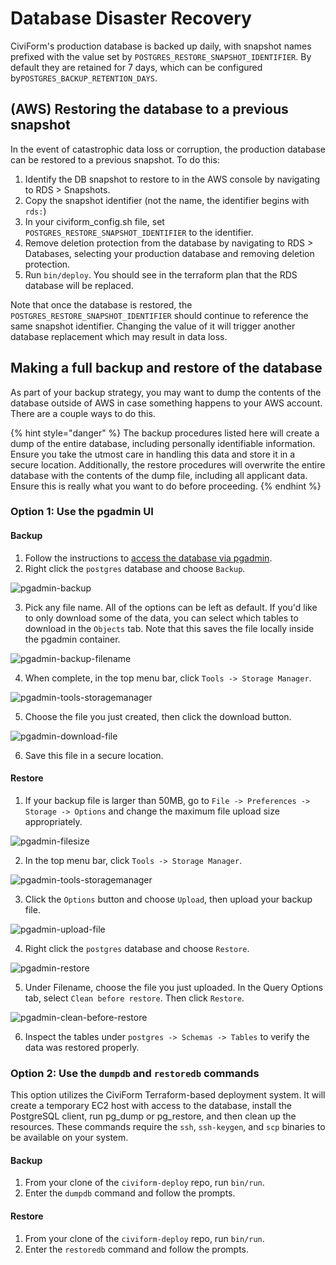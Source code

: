 # Database Disaster Recovery

CiviForm's production database is backed up daily, with snapshot names prefixed with the value set by `POSTGRES_RESTORE_SNAPSHOT_IDENTIFIER`. By default they are retained for 7 days, which can be configured by`POSTGRES_BACKUP_RETENTION_DAYS`.

## (AWS) Restoring the database to a previous snapshot

In the event of catastrophic data loss or corruption, the production database can be restored to a previous
snapshot. To do this:

1. Identify the DB snapshot to restore to in the AWS console by navigating to RDS > Snapshots.
1. Copy the snapshot identifier (not the name, the identifier begins with `rds:`)
1. In your civiform_config.sh file, set `POSTGRES_RESTORE_SNAPSHOT_IDENTIFIER` to the identifier.
1. Remove deletion protection from the database by navigating to RDS > Databases, selecting your production database and removing deletion protection.
1. Run `bin/deploy`. You should see in the terraform plan that the RDS database will be replaced.

Note that once the database is restored, the `POSTGRES_RESTORE_SNAPSHOT_IDENTIFIER` should continue to reference
the same snapshot identifier. Changing the value of it will trigger another database replacement which may result
in data loss.

## Making a full backup and restore of the database

As part of your backup strategy, you may want to dump the contents of the database outside of AWS in case something happens to your AWS account. There are a couple ways to do this.

{% hint style="danger" %}
The backup procedures listed here will create a dump of the entire database, including personally identifiable information. Ensure you take the utmost care in handling this data and store it in a secure location. Additionally, the restore procedures will overwrite the entire database with the contents of the dump file, including all applicant data. Ensure this is really what you want to do before proceeding.
{% endhint %}

### Option 1: Use the pgadmin UI

#### Backup

1. Follow the instructions to [access the database via pgadmin](https://docs.civiform.us/it-manual/sre-playbook/production-database-access#access-the-database-for-emergency-repair).
2. Right click the `postgres` database and choose `Backup`.

![pgadmin-backup](../assets/pgadmin-backup.png)

3. Pick any file name. All of the options can be left as default. If you'd like to only download some of the data, you can select which tables to download in the `Objects` tab. Note that this saves the file locally inside the pgadmin container.

![pgadmin-backup-filename](../assets/pgadmin-backup-filename.png)

4. When complete, in the top menu bar, click `Tools -> Storage Manager`.

![pgadmin-tools-storagemanager](../assets/pgadmin-tools-storagemanager.png)

5. Choose the file you just created, then click the download button.

![pgadmin-download-file](../assets/pgadmin-download-file.png)

6. Save this file in a secure location.

#### Restore

1. If your backup file is larger than 50MB, go to `File -> Preferences -> Storage -> Options` and change the maximum file upload size appropriately.

![pgadmin-filesize](../assets/pgadmin-filesize.png)

2. In the top menu bar, click `Tools -> Storage Manager`.

![pgadmin-tools-storagemanager](../assets/pgadmin-tools-storagemanager.png)

3. Click the `Options` button and choose `Upload`, then upload your backup file.

![pgadmin-upload-file](../assets/pgadmin-upload-file.png)

4. Right click the `postgres` database and choose `Restore`.

![pgadmin-restore](../assets/pgadmin-restore.png)

5. Under Filename, choose the file you just uploaded. In the Query Options tab, select `Clean before restore`. Then click `Restore`.

![pgadmin-clean-before-restore](../assets/pgadmin-clean-before-restore.png)

6. Inspect the tables under `postgres -> Schemas -> Tables` to verify the data was restored properly.

### Option 2: Use the `dumpdb` and `restoredb` commands

This option utilizes the CiviForm Terraform-based deployment system. It will create a temporary EC2 host with access to the database, install the PostgreSQL client, run pg_dump or pg_restore, and then clean up the resources. These commands require the `ssh`, `ssh-keygen`, and `scp` binaries to be available on your system.

#### Backup
1. From your clone of the `civiform-deploy` repo, run `bin/run`.
2. Enter the `dumpdb` command and follow the prompts.

#### Restore
1. From your clone of the `civiform-deploy` repo, run `bin/run`.
2. Enter the `restoredb` command and follow the prompts.
